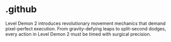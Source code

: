 # .github
Level Demon 2 introduces revolutionary movement mechanics that demand pixel-perfect execution. From gravity-defying leaps to split-second dodges, every action in Level Demon 2 must be timed with surgical precision.

